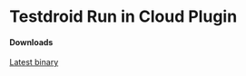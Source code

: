 Testdroid Run in Cloud Plugin
=============================

#### Downloads

[Latest binary](bin/testdroid-run-in-cloud-1.0.8.hpi)